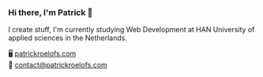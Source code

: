 ### Hi there, I'm Patrick 👋
I create stuff, I'm currently studying Web Development at HAN University of applied sciences in the Netherlands.

🖥️ [patrickroelofs.com](https://patrickroelofs.com) <br>
📧 [contact@patrickroelofs.com](mailto:contact@patrickroelofs.com)
